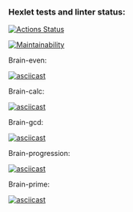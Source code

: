 ### Hexlet tests and linter status:
[![Actions Status](https://github.com/dcdim/frontend-project-44/workflows/hexlet-check/badge.svg)](https://github.com/dcdim/frontend-project-44/actions)

[![Maintainability](https://api.codeclimate.com/v1/badges/c7283d804f1f5ee8abde/maintainability)](https://codeclimate.com/github/dcdim/frontend-project-44/maintainability)

Brain-even:

[![asciicast](https://asciinema.org/a/dpPcZmPD8GGD6uHZbW1KhKi0n.svg)](https://asciinema.org/a/dpPcZmPD8GGD6uHZbW1KhKi0n)

Brain-calc:

[![asciicast](https://asciinema.org/a/00dCCUomPmyZ5yUpNksZ6GQZP.svg)](https://asciinema.org/a/00dCCUomPmyZ5yUpNksZ6GQZP)

Brain-gcd:

[![asciicast](https://asciinema.org/a/s6nO4rD9zK3gKO2sm1EODBlLz.svg)](https://asciinema.org/a/s6nO4rD9zK3gKO2sm1EODBlLz)

Brain-progression:

[![asciicast](https://asciinema.org/a/iZJgFFwxvkqakcVeF3lF6vrmr.svg)](https://asciinema.org/a/iZJgFFwxvkqakcVeF3lF6vrmr)

Brain-prime:

[![asciicast](https://asciinema.org/a/tkISwOpSS6VLzkuwplfuRCybC.svg)](https://asciinema.org/a/tkISwOpSS6VLzkuwplfuRCybC)